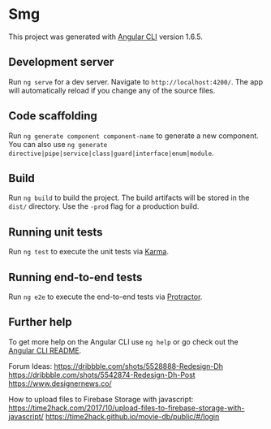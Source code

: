 # Smg

This project was generated with [Angular CLI](https://github.com/angular/angular-cli) version 1.6.5.

## Development server

Run `ng serve` for a dev server. Navigate to `http://localhost:4200/`. The app will automatically reload if you change any of the source files.

## Code scaffolding

Run `ng generate component component-name` to generate a new component. You can also use `ng generate directive|pipe|service|class|guard|interface|enum|module`.

## Build

Run `ng build` to build the project. The build artifacts will be stored in the `dist/` directory. Use the `-prod` flag for a production build.

## Running unit tests

Run `ng test` to execute the unit tests via [Karma](https://karma-runner.github.io).

## Running end-to-end tests

Run `ng e2e` to execute the end-to-end tests via [Protractor](http://www.protractortest.org/).

## Further help

To get more help on the Angular CLI use `ng help` or go check out the [Angular CLI README](https://github.com/angular/angular-cli/blob/master/README.md).


Forum Ideas:
https://dribbble.com/shots/5528888-Redesign-Dh
https://dribbble.com/shots/5542874-Redesign-Dh-Post
https://www.designernews.co/

How to upload files to Firebase Storage with javascript:
https://time2hack.com/2017/10/upload-files-to-firebase-storage-with-javascript/
https://time2hack.github.io/movie-db/public/#/login
